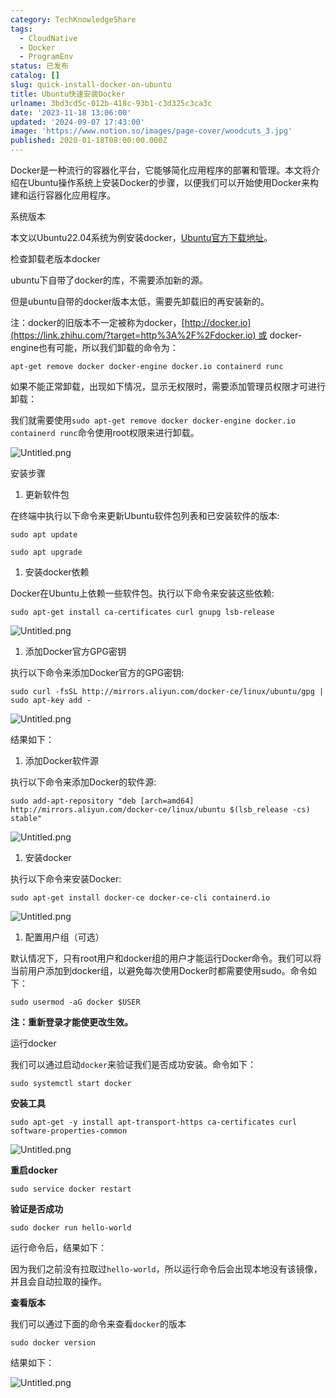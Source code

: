 ```yaml
---
category: TechKnowledgeShare
tags:
  - CloudNative
  - Docker
  - ProgramEnv
status: 已发布
catalog: []
slug: quick-install-docker-on-ubuntu
title: Ubuntu快速安装Docker
urlname: 3bd3cd5c-012b-418c-93b1-c3d325c3ca3c
date: '2023-11-18 13:06:00'
updated: '2024-09-07 17:43:00'
image: 'https://www.notion.so/images/page-cover/woodcuts_3.jpg'
published: 2020-01-18T08:00:00.000Z
---
```


Docker是一种流行的容器化平台，它能够简化应用程序的部署和管理。本文将介绍在Ubuntu操作系统上安装Docker的步骤，以便我们可以开始使用Docker来构建和运行容器化应用程序。


系统版本


本文以Ubuntu22.04系统为例安装docker，[Ubuntu官方下载地址](https://link.zhihu.com/?target=https%3A%2F%2Fubuntu.com%2Fdownload)。


检查卸载老版本docker


ubuntu下自带了docker的库，不需要添加新的源。


但是ubuntu自带的docker版本太低，需要先卸载旧的再安装新的。


注：docker的旧版本不一定被称为docker，[http://docker.io](https://link.zhihu.com/?target=http%3A%2F%2Fdocker.io) 或 docker-engine也有可能，所以我们卸载的命令为：


`apt-get remove docker docker-engine docker.io containerd runc`


如果不能正常卸载，出现如下情况，显示无权限时，需要添加管理员权限才可进行卸载：


我们就需要使用`sudo apt-get remove docker docker-engine docker.io containerd runc`命令使用root权限来进行卸载。


![Untitled.png](https://prod-files-secure.s3.us-west-2.amazonaws.com/5d24fe63-e567-4804-86f9-9fdc62e13082/39952d0f-7851-4550-b715-72a33876c773/Untitled.png?X-Amz-Algorithm=AWS4-HMAC-SHA256&X-Amz-Content-Sha256=UNSIGNED-PAYLOAD&X-Amz-Credential=ASIAZI2LB466WYUWXXIS%2F20250402%2Fus-west-2%2Fs3%2Faws4_request&X-Amz-Date=20250402T054104Z&X-Amz-Expires=3600&X-Amz-Security-Token=IQoJb3JpZ2luX2VjEGUaCXVzLXdlc3QtMiJHMEUCIQDc8pPyR1G3Bn6ekDLBW56Z%2FPachm47xQmQxp4jAZJqkQIgKqPTWCMPKqljyc%2F8RSJyHQpUTWOKuOfEFyX9V1wHrjIqiAQIzv%2F%2F%2F%2F%2F%2F%2F%2F%2F%2FARAAGgw2Mzc0MjMxODM4MDUiDGUxe1iG2sXkSxpRCircAwOc9kovonpiA4%2BpA3giyzWS2mcmR6QACIcIEXQYow9J%2FKachlnvmLCWpt%2Be%2Bu5kVXcCljQjWY%2BZa8YEXx%2F56Ygc90FdY730aGsurFijV6BPAns%2FTl%2B8P7WUiWdgvszEtbKqNA3WcBgDHy1cqugxrggtX2N8RByKY9xLS7GN7h538dGt6pOnnFsVgT%2FtOCmLBcDIZ52BNnZqhNpzJRzgVTb%2BPj4tgOOrTc2IDVFsXZpSUckpyihlwwFbcsPJ5BxTV7h5dcarVYHzf4roU%2BY7qi8RA06r%2BQ4VAqCu4%2BTXlFyhcmF1RqVJsgPu4Lgfw61WmYj5m64Y3EfLS9%2Btfz6LGPYPIOIEriLOAvhKxnHDiwUXeTT%2FOl9r6bzp%2FPzvu765sCaN9k5DMI6c3AeV%2FhDk8btkpaZFfy67DXbdYkwaxtLVeV7OjuqL7x6pQUeYcFePxSpT2b0XPiWfcZGFYNFvksF0bN6jGyXDTEQPt6%2BjTfDZ4JzNmJeMra0NDsoBbfbCKhkA2PdSOV6svocdAsP4%2BacK0wtuLNviOhWTJmniqAxBFplMJtt9QTVZtICup3rQdwqJmTM9JJxiA4rVMh4nxLZAQRTL5tvoK7HGEXnTexyASZk%2FS2xt4bs7L77iMJ2Is78GOqUBwG%2BKw0yFAwrDm1FDwOAg0VBmwa3eCwT3Ov%2F2Nun3VLcnSyNPvnD7f57aVWVzQpY0UDXLuo%2BDqlGEg%2FsVlEkA80fMBRBuqUC7HK1ZRkScFRHRZCgKpRV4PoDj0bWD0nc0wT09neiFneGcl4kArt1N%2B6VudPQgBOMEvOGOmcZSLPrMpmwEDt39Gkb3CgyZj%2BpkdY6D5Nj4BSdVKJIrmt8RoghuQGtQ&X-Amz-Signature=8cda3409f85edd8b53d8217dc2a6823652ae8a44208e4fd24cdc6ec10c6e90d6&X-Amz-SignedHeaders=host&x-id=GetObject)


安装步骤

1. 更新软件包

在终端中执行以下命令来更新Ubuntu软件包列表和已安装软件的版本:


`sudo apt update`


`sudo apt upgrade`

1. 安装docker依赖

Docker在Ubuntu上依赖一些软件包。执行以下命令来安装这些依赖:


`sudo apt-get install ca-certificates curl gnupg lsb-release`


![Untitled.png](https://prod-files-secure.s3.us-west-2.amazonaws.com/5d24fe63-e567-4804-86f9-9fdc62e13082/b5a549a8-6621-4824-a151-93e8b0592f14/Untitled.png?X-Amz-Algorithm=AWS4-HMAC-SHA256&X-Amz-Content-Sha256=UNSIGNED-PAYLOAD&X-Amz-Credential=ASIAZI2LB466WYUWXXIS%2F20250402%2Fus-west-2%2Fs3%2Faws4_request&X-Amz-Date=20250402T054104Z&X-Amz-Expires=3600&X-Amz-Security-Token=IQoJb3JpZ2luX2VjEGUaCXVzLXdlc3QtMiJHMEUCIQDc8pPyR1G3Bn6ekDLBW56Z%2FPachm47xQmQxp4jAZJqkQIgKqPTWCMPKqljyc%2F8RSJyHQpUTWOKuOfEFyX9V1wHrjIqiAQIzv%2F%2F%2F%2F%2F%2F%2F%2F%2F%2FARAAGgw2Mzc0MjMxODM4MDUiDGUxe1iG2sXkSxpRCircAwOc9kovonpiA4%2BpA3giyzWS2mcmR6QACIcIEXQYow9J%2FKachlnvmLCWpt%2Be%2Bu5kVXcCljQjWY%2BZa8YEXx%2F56Ygc90FdY730aGsurFijV6BPAns%2FTl%2B8P7WUiWdgvszEtbKqNA3WcBgDHy1cqugxrggtX2N8RByKY9xLS7GN7h538dGt6pOnnFsVgT%2FtOCmLBcDIZ52BNnZqhNpzJRzgVTb%2BPj4tgOOrTc2IDVFsXZpSUckpyihlwwFbcsPJ5BxTV7h5dcarVYHzf4roU%2BY7qi8RA06r%2BQ4VAqCu4%2BTXlFyhcmF1RqVJsgPu4Lgfw61WmYj5m64Y3EfLS9%2Btfz6LGPYPIOIEriLOAvhKxnHDiwUXeTT%2FOl9r6bzp%2FPzvu765sCaN9k5DMI6c3AeV%2FhDk8btkpaZFfy67DXbdYkwaxtLVeV7OjuqL7x6pQUeYcFePxSpT2b0XPiWfcZGFYNFvksF0bN6jGyXDTEQPt6%2BjTfDZ4JzNmJeMra0NDsoBbfbCKhkA2PdSOV6svocdAsP4%2BacK0wtuLNviOhWTJmniqAxBFplMJtt9QTVZtICup3rQdwqJmTM9JJxiA4rVMh4nxLZAQRTL5tvoK7HGEXnTexyASZk%2FS2xt4bs7L77iMJ2Is78GOqUBwG%2BKw0yFAwrDm1FDwOAg0VBmwa3eCwT3Ov%2F2Nun3VLcnSyNPvnD7f57aVWVzQpY0UDXLuo%2BDqlGEg%2FsVlEkA80fMBRBuqUC7HK1ZRkScFRHRZCgKpRV4PoDj0bWD0nc0wT09neiFneGcl4kArt1N%2B6VudPQgBOMEvOGOmcZSLPrMpmwEDt39Gkb3CgyZj%2BpkdY6D5Nj4BSdVKJIrmt8RoghuQGtQ&X-Amz-Signature=3e2a12e575cf410abe3eccb64bd7873ea6d7f1a93336fd945c32c96fbf8bc082&X-Amz-SignedHeaders=host&x-id=GetObject)

1. 添加Docker官方GPG密钥

执行以下命令来添加Docker官方的GPG密钥:


`sudo curl -fsSL http://mirrors.aliyun.com/docker-ce/linux/ubuntu/gpg | sudo apt-key add -`


![Untitled.png](https://prod-files-secure.s3.us-west-2.amazonaws.com/5d24fe63-e567-4804-86f9-9fdc62e13082/98014b5e-f5b7-4b16-804e-ab6917971bd3/Untitled.png?X-Amz-Algorithm=AWS4-HMAC-SHA256&X-Amz-Content-Sha256=UNSIGNED-PAYLOAD&X-Amz-Credential=ASIAZI2LB466WYUWXXIS%2F20250402%2Fus-west-2%2Fs3%2Faws4_request&X-Amz-Date=20250402T054104Z&X-Amz-Expires=3600&X-Amz-Security-Token=IQoJb3JpZ2luX2VjEGUaCXVzLXdlc3QtMiJHMEUCIQDc8pPyR1G3Bn6ekDLBW56Z%2FPachm47xQmQxp4jAZJqkQIgKqPTWCMPKqljyc%2F8RSJyHQpUTWOKuOfEFyX9V1wHrjIqiAQIzv%2F%2F%2F%2F%2F%2F%2F%2F%2F%2FARAAGgw2Mzc0MjMxODM4MDUiDGUxe1iG2sXkSxpRCircAwOc9kovonpiA4%2BpA3giyzWS2mcmR6QACIcIEXQYow9J%2FKachlnvmLCWpt%2Be%2Bu5kVXcCljQjWY%2BZa8YEXx%2F56Ygc90FdY730aGsurFijV6BPAns%2FTl%2B8P7WUiWdgvszEtbKqNA3WcBgDHy1cqugxrggtX2N8RByKY9xLS7GN7h538dGt6pOnnFsVgT%2FtOCmLBcDIZ52BNnZqhNpzJRzgVTb%2BPj4tgOOrTc2IDVFsXZpSUckpyihlwwFbcsPJ5BxTV7h5dcarVYHzf4roU%2BY7qi8RA06r%2BQ4VAqCu4%2BTXlFyhcmF1RqVJsgPu4Lgfw61WmYj5m64Y3EfLS9%2Btfz6LGPYPIOIEriLOAvhKxnHDiwUXeTT%2FOl9r6bzp%2FPzvu765sCaN9k5DMI6c3AeV%2FhDk8btkpaZFfy67DXbdYkwaxtLVeV7OjuqL7x6pQUeYcFePxSpT2b0XPiWfcZGFYNFvksF0bN6jGyXDTEQPt6%2BjTfDZ4JzNmJeMra0NDsoBbfbCKhkA2PdSOV6svocdAsP4%2BacK0wtuLNviOhWTJmniqAxBFplMJtt9QTVZtICup3rQdwqJmTM9JJxiA4rVMh4nxLZAQRTL5tvoK7HGEXnTexyASZk%2FS2xt4bs7L77iMJ2Is78GOqUBwG%2BKw0yFAwrDm1FDwOAg0VBmwa3eCwT3Ov%2F2Nun3VLcnSyNPvnD7f57aVWVzQpY0UDXLuo%2BDqlGEg%2FsVlEkA80fMBRBuqUC7HK1ZRkScFRHRZCgKpRV4PoDj0bWD0nc0wT09neiFneGcl4kArt1N%2B6VudPQgBOMEvOGOmcZSLPrMpmwEDt39Gkb3CgyZj%2BpkdY6D5Nj4BSdVKJIrmt8RoghuQGtQ&X-Amz-Signature=8af57904ea1f56a0422783daaa330ed96bdca1a4911c78856cda66cc26004f9e&X-Amz-SignedHeaders=host&x-id=GetObject)


结果如下：

1. 添加Docker软件源

执行以下命令来添加Docker的软件源:


`sudo add-apt-repository "deb [arch=amd64] http://mirrors.aliyun.com/docker-ce/linux/ubuntu $(lsb_release -cs) stable"`


![Untitled.png](https://prod-files-secure.s3.us-west-2.amazonaws.com/5d24fe63-e567-4804-86f9-9fdc62e13082/7fc5bdbe-9d4c-48b8-ba03-3309380f47ba/Untitled.png?X-Amz-Algorithm=AWS4-HMAC-SHA256&X-Amz-Content-Sha256=UNSIGNED-PAYLOAD&X-Amz-Credential=ASIAZI2LB466WYUWXXIS%2F20250402%2Fus-west-2%2Fs3%2Faws4_request&X-Amz-Date=20250402T054104Z&X-Amz-Expires=3600&X-Amz-Security-Token=IQoJb3JpZ2luX2VjEGUaCXVzLXdlc3QtMiJHMEUCIQDc8pPyR1G3Bn6ekDLBW56Z%2FPachm47xQmQxp4jAZJqkQIgKqPTWCMPKqljyc%2F8RSJyHQpUTWOKuOfEFyX9V1wHrjIqiAQIzv%2F%2F%2F%2F%2F%2F%2F%2F%2F%2FARAAGgw2Mzc0MjMxODM4MDUiDGUxe1iG2sXkSxpRCircAwOc9kovonpiA4%2BpA3giyzWS2mcmR6QACIcIEXQYow9J%2FKachlnvmLCWpt%2Be%2Bu5kVXcCljQjWY%2BZa8YEXx%2F56Ygc90FdY730aGsurFijV6BPAns%2FTl%2B8P7WUiWdgvszEtbKqNA3WcBgDHy1cqugxrggtX2N8RByKY9xLS7GN7h538dGt6pOnnFsVgT%2FtOCmLBcDIZ52BNnZqhNpzJRzgVTb%2BPj4tgOOrTc2IDVFsXZpSUckpyihlwwFbcsPJ5BxTV7h5dcarVYHzf4roU%2BY7qi8RA06r%2BQ4VAqCu4%2BTXlFyhcmF1RqVJsgPu4Lgfw61WmYj5m64Y3EfLS9%2Btfz6LGPYPIOIEriLOAvhKxnHDiwUXeTT%2FOl9r6bzp%2FPzvu765sCaN9k5DMI6c3AeV%2FhDk8btkpaZFfy67DXbdYkwaxtLVeV7OjuqL7x6pQUeYcFePxSpT2b0XPiWfcZGFYNFvksF0bN6jGyXDTEQPt6%2BjTfDZ4JzNmJeMra0NDsoBbfbCKhkA2PdSOV6svocdAsP4%2BacK0wtuLNviOhWTJmniqAxBFplMJtt9QTVZtICup3rQdwqJmTM9JJxiA4rVMh4nxLZAQRTL5tvoK7HGEXnTexyASZk%2FS2xt4bs7L77iMJ2Is78GOqUBwG%2BKw0yFAwrDm1FDwOAg0VBmwa3eCwT3Ov%2F2Nun3VLcnSyNPvnD7f57aVWVzQpY0UDXLuo%2BDqlGEg%2FsVlEkA80fMBRBuqUC7HK1ZRkScFRHRZCgKpRV4PoDj0bWD0nc0wT09neiFneGcl4kArt1N%2B6VudPQgBOMEvOGOmcZSLPrMpmwEDt39Gkb3CgyZj%2BpkdY6D5Nj4BSdVKJIrmt8RoghuQGtQ&X-Amz-Signature=90ec59d055d07b1e43054a56de35179c5ab1301e88fa5c8e9101924d2f341d74&X-Amz-SignedHeaders=host&x-id=GetObject)

1. 安装docker

执行以下命令来安装Docker:


`sudo apt-get install docker-ce docker-ce-cli containerd.io`


![Untitled.png](https://prod-files-secure.s3.us-west-2.amazonaws.com/5d24fe63-e567-4804-86f9-9fdc62e13082/d5ede442-ffc5-49c3-a76a-76559a797244/Untitled.png?X-Amz-Algorithm=AWS4-HMAC-SHA256&X-Amz-Content-Sha256=UNSIGNED-PAYLOAD&X-Amz-Credential=ASIAZI2LB466WYUWXXIS%2F20250402%2Fus-west-2%2Fs3%2Faws4_request&X-Amz-Date=20250402T054104Z&X-Amz-Expires=3600&X-Amz-Security-Token=IQoJb3JpZ2luX2VjEGUaCXVzLXdlc3QtMiJHMEUCIQDc8pPyR1G3Bn6ekDLBW56Z%2FPachm47xQmQxp4jAZJqkQIgKqPTWCMPKqljyc%2F8RSJyHQpUTWOKuOfEFyX9V1wHrjIqiAQIzv%2F%2F%2F%2F%2F%2F%2F%2F%2F%2FARAAGgw2Mzc0MjMxODM4MDUiDGUxe1iG2sXkSxpRCircAwOc9kovonpiA4%2BpA3giyzWS2mcmR6QACIcIEXQYow9J%2FKachlnvmLCWpt%2Be%2Bu5kVXcCljQjWY%2BZa8YEXx%2F56Ygc90FdY730aGsurFijV6BPAns%2FTl%2B8P7WUiWdgvszEtbKqNA3WcBgDHy1cqugxrggtX2N8RByKY9xLS7GN7h538dGt6pOnnFsVgT%2FtOCmLBcDIZ52BNnZqhNpzJRzgVTb%2BPj4tgOOrTc2IDVFsXZpSUckpyihlwwFbcsPJ5BxTV7h5dcarVYHzf4roU%2BY7qi8RA06r%2BQ4VAqCu4%2BTXlFyhcmF1RqVJsgPu4Lgfw61WmYj5m64Y3EfLS9%2Btfz6LGPYPIOIEriLOAvhKxnHDiwUXeTT%2FOl9r6bzp%2FPzvu765sCaN9k5DMI6c3AeV%2FhDk8btkpaZFfy67DXbdYkwaxtLVeV7OjuqL7x6pQUeYcFePxSpT2b0XPiWfcZGFYNFvksF0bN6jGyXDTEQPt6%2BjTfDZ4JzNmJeMra0NDsoBbfbCKhkA2PdSOV6svocdAsP4%2BacK0wtuLNviOhWTJmniqAxBFplMJtt9QTVZtICup3rQdwqJmTM9JJxiA4rVMh4nxLZAQRTL5tvoK7HGEXnTexyASZk%2FS2xt4bs7L77iMJ2Is78GOqUBwG%2BKw0yFAwrDm1FDwOAg0VBmwa3eCwT3Ov%2F2Nun3VLcnSyNPvnD7f57aVWVzQpY0UDXLuo%2BDqlGEg%2FsVlEkA80fMBRBuqUC7HK1ZRkScFRHRZCgKpRV4PoDj0bWD0nc0wT09neiFneGcl4kArt1N%2B6VudPQgBOMEvOGOmcZSLPrMpmwEDt39Gkb3CgyZj%2BpkdY6D5Nj4BSdVKJIrmt8RoghuQGtQ&X-Amz-Signature=7922714bbc7a031f345f0407e922a45aa075eb22cb00d3f3ecbaaa6c28508a95&X-Amz-SignedHeaders=host&x-id=GetObject)

1. 配置用户组（可选）

默认情况下，只有root用户和docker组的用户才能运行Docker命令。我们可以将当前用户添加到docker组，以避免每次使用Docker时都需要使用sudo。命令如下：


`sudo usermod -aG docker $USER`


**注：重新登录才能使更改生效。**


运行docker


我们可以通过启动`docker`来验证我们是否成功安装。命令如下：


`sudo systemctl start docker`


**安装工具**


`sudo apt-get -y install apt-transport-https ca-certificates curl software-properties-common`


![Untitled.png](https://prod-files-secure.s3.us-west-2.amazonaws.com/5d24fe63-e567-4804-86f9-9fdc62e13082/0c3615c1-94db-46f5-9743-68bb221a9964/Untitled.png?X-Amz-Algorithm=AWS4-HMAC-SHA256&X-Amz-Content-Sha256=UNSIGNED-PAYLOAD&X-Amz-Credential=ASIAZI2LB466WYUWXXIS%2F20250402%2Fus-west-2%2Fs3%2Faws4_request&X-Amz-Date=20250402T054104Z&X-Amz-Expires=3600&X-Amz-Security-Token=IQoJb3JpZ2luX2VjEGUaCXVzLXdlc3QtMiJHMEUCIQDc8pPyR1G3Bn6ekDLBW56Z%2FPachm47xQmQxp4jAZJqkQIgKqPTWCMPKqljyc%2F8RSJyHQpUTWOKuOfEFyX9V1wHrjIqiAQIzv%2F%2F%2F%2F%2F%2F%2F%2F%2F%2FARAAGgw2Mzc0MjMxODM4MDUiDGUxe1iG2sXkSxpRCircAwOc9kovonpiA4%2BpA3giyzWS2mcmR6QACIcIEXQYow9J%2FKachlnvmLCWpt%2Be%2Bu5kVXcCljQjWY%2BZa8YEXx%2F56Ygc90FdY730aGsurFijV6BPAns%2FTl%2B8P7WUiWdgvszEtbKqNA3WcBgDHy1cqugxrggtX2N8RByKY9xLS7GN7h538dGt6pOnnFsVgT%2FtOCmLBcDIZ52BNnZqhNpzJRzgVTb%2BPj4tgOOrTc2IDVFsXZpSUckpyihlwwFbcsPJ5BxTV7h5dcarVYHzf4roU%2BY7qi8RA06r%2BQ4VAqCu4%2BTXlFyhcmF1RqVJsgPu4Lgfw61WmYj5m64Y3EfLS9%2Btfz6LGPYPIOIEriLOAvhKxnHDiwUXeTT%2FOl9r6bzp%2FPzvu765sCaN9k5DMI6c3AeV%2FhDk8btkpaZFfy67DXbdYkwaxtLVeV7OjuqL7x6pQUeYcFePxSpT2b0XPiWfcZGFYNFvksF0bN6jGyXDTEQPt6%2BjTfDZ4JzNmJeMra0NDsoBbfbCKhkA2PdSOV6svocdAsP4%2BacK0wtuLNviOhWTJmniqAxBFplMJtt9QTVZtICup3rQdwqJmTM9JJxiA4rVMh4nxLZAQRTL5tvoK7HGEXnTexyASZk%2FS2xt4bs7L77iMJ2Is78GOqUBwG%2BKw0yFAwrDm1FDwOAg0VBmwa3eCwT3Ov%2F2Nun3VLcnSyNPvnD7f57aVWVzQpY0UDXLuo%2BDqlGEg%2FsVlEkA80fMBRBuqUC7HK1ZRkScFRHRZCgKpRV4PoDj0bWD0nc0wT09neiFneGcl4kArt1N%2B6VudPQgBOMEvOGOmcZSLPrMpmwEDt39Gkb3CgyZj%2BpkdY6D5Nj4BSdVKJIrmt8RoghuQGtQ&X-Amz-Signature=65ce3c641c5da47a6676ab54b701ab92eca2678f1e0a9f5e7593f605c1612b87&X-Amz-SignedHeaders=host&x-id=GetObject)


**重启docker**


`sudo service docker restart`


**验证是否成功**


`sudo docker run hello-world`


运行命令后，结果如下：


因为我们之前没有拉取过`hello-world`，所以运行命令后会出现本地没有该镜像，并且会自动拉取的操作。


**查看版本**


我们可以通过下面的命令来查看`docker`的版本


`sudo docker version`


结果如下：


![Untitled.png](https://prod-files-secure.s3.us-west-2.amazonaws.com/5d24fe63-e567-4804-86f9-9fdc62e13082/efdb509a-3c1e-41a3-91ee-a1bd88793688/Untitled.png?X-Amz-Algorithm=AWS4-HMAC-SHA256&X-Amz-Content-Sha256=UNSIGNED-PAYLOAD&X-Amz-Credential=ASIAZI2LB466WYUWXXIS%2F20250402%2Fus-west-2%2Fs3%2Faws4_request&X-Amz-Date=20250402T054104Z&X-Amz-Expires=3600&X-Amz-Security-Token=IQoJb3JpZ2luX2VjEGUaCXVzLXdlc3QtMiJHMEUCIQDc8pPyR1G3Bn6ekDLBW56Z%2FPachm47xQmQxp4jAZJqkQIgKqPTWCMPKqljyc%2F8RSJyHQpUTWOKuOfEFyX9V1wHrjIqiAQIzv%2F%2F%2F%2F%2F%2F%2F%2F%2F%2FARAAGgw2Mzc0MjMxODM4MDUiDGUxe1iG2sXkSxpRCircAwOc9kovonpiA4%2BpA3giyzWS2mcmR6QACIcIEXQYow9J%2FKachlnvmLCWpt%2Be%2Bu5kVXcCljQjWY%2BZa8YEXx%2F56Ygc90FdY730aGsurFijV6BPAns%2FTl%2B8P7WUiWdgvszEtbKqNA3WcBgDHy1cqugxrggtX2N8RByKY9xLS7GN7h538dGt6pOnnFsVgT%2FtOCmLBcDIZ52BNnZqhNpzJRzgVTb%2BPj4tgOOrTc2IDVFsXZpSUckpyihlwwFbcsPJ5BxTV7h5dcarVYHzf4roU%2BY7qi8RA06r%2BQ4VAqCu4%2BTXlFyhcmF1RqVJsgPu4Lgfw61WmYj5m64Y3EfLS9%2Btfz6LGPYPIOIEriLOAvhKxnHDiwUXeTT%2FOl9r6bzp%2FPzvu765sCaN9k5DMI6c3AeV%2FhDk8btkpaZFfy67DXbdYkwaxtLVeV7OjuqL7x6pQUeYcFePxSpT2b0XPiWfcZGFYNFvksF0bN6jGyXDTEQPt6%2BjTfDZ4JzNmJeMra0NDsoBbfbCKhkA2PdSOV6svocdAsP4%2BacK0wtuLNviOhWTJmniqAxBFplMJtt9QTVZtICup3rQdwqJmTM9JJxiA4rVMh4nxLZAQRTL5tvoK7HGEXnTexyASZk%2FS2xt4bs7L77iMJ2Is78GOqUBwG%2BKw0yFAwrDm1FDwOAg0VBmwa3eCwT3Ov%2F2Nun3VLcnSyNPvnD7f57aVWVzQpY0UDXLuo%2BDqlGEg%2FsVlEkA80fMBRBuqUC7HK1ZRkScFRHRZCgKpRV4PoDj0bWD0nc0wT09neiFneGcl4kArt1N%2B6VudPQgBOMEvOGOmcZSLPrMpmwEDt39Gkb3CgyZj%2BpkdY6D5Nj4BSdVKJIrmt8RoghuQGtQ&X-Amz-Signature=514fbe9021be0887334835a4b2af30e51caa587d4a41e297073cd9d3251c313a&X-Amz-SignedHeaders=host&x-id=GetObject)

